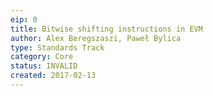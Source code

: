 ```yaml
---
eip: 0
title: Bitwise shifting instructions in EVM
author: Alex Beregszaszi, Paweł Bylica
type: Standards Track
category: Core
status: INVALID
created: 2017-02-13
---
```

